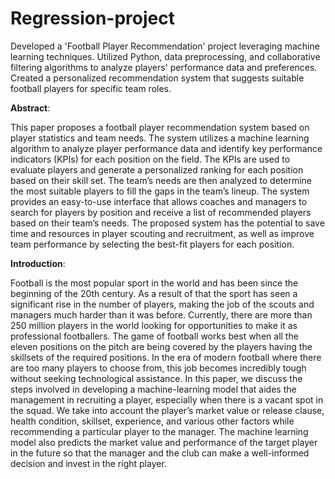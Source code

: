 # Regression-project
Developed a 'Football Player Recommendation' project leveraging machine learning techniques. 
Utilized Python, data preprocessing, and collaborative filtering algorithms to analyze players' performance data and preferences. 
Created a personalized recommendation system that suggests suitable football players for specific team roles.


**Abstract**:

This paper proposes a football player recommendation system based on player statistics and team needs. The system utilizes a machine learning algorithm to analyze player performance data and identify key performance indicators (KPIs) for each position on the field. The KPIs are used to evaluate players and generate a personalized ranking for each position based on their skill set. The team’s needs are then analyzed to determine the most suitable players to fill the gaps in the team’s lineup. The system provides an easy-to-use interface that allows coaches and managers to search for players by position and receive a list of recommended players based on their team’s needs. The proposed system has the potential to save time and resources in player scouting and recruitment, as well as improve team performance by selecting the best-fit players for each position.

**Introduction**:

Football is the most popular sport in the world and has been since the beginning of the 20th century. As a result of that the sport has seen a significant rise in the number of players, making the job of the scouts and managers much harder than it was before. Currently, there are more than 250 million players in the world looking for opportunities to make it as professional footballers. The game of football works best when all the eleven positions on the pitch are being covered by the players having the skillsets of the required positions. In the era of modern football where there are too many players to choose from, this job becomes incredibly tough without seeking technological assistance. In this paper, we discuss the steps involved in developing a machine-learning model that aides the management in recruiting a player, especially when there is a vacant spot in the squad. We take into account the player’s market value or release clause, health condition, skillset, experience, and various other factors while recommending a particular player to the manager. The machine learning model also predicts the market value and performance of the target player in the future so that the manager and the club can make a well-informed decision and invest in the right player.
